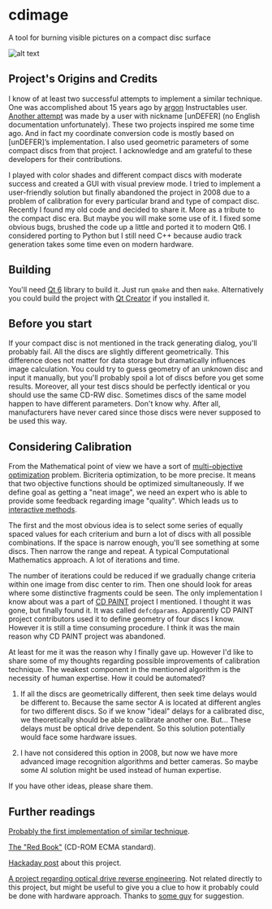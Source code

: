 # cdimage
A tool for burning visible pictures on a compact disc surface

![alt text](https://github.com/arduinocelentano/cdimage/blob/main/demo.png)

## Project's Origins and Credits
I know of at least two successful attempts to implement a similar technique. One was accomplished about 15 years ago by [argon](https://www.instructables.com/Burning-visible-images-onto-CD-Rs-with-data-beta/) Instructables user. [Another attempt](http://undefer.narod.ru/cdpaint/index.html) was made by a user with nickname [unDEFER] (no English documentation unfortunately). These two projects inspired me some time ago. And in fact my coordinate conversion code is mostly based on [unDEFER]’s implementation. I also used geometric parameters of some compact discs from that project. I acknowledge and am grateful to these developers for their contributions.

I played with color shades and different compact discs with moderate success and created a GUI with visual preview mode. I tried to implement a user-friendly solution but finally abandoned the project in 2008 due to a problem of calibration for every particular brand and type of compact disc. Recently I found my old code and decided to share it. More as a tribute to the compact disc era. But maybe you will make some use of it. I fixed some obvious bugs, brushed the code up a little and ported it to modern Qt6. I considered porting to Python but I still need C++ because audio track generation takes some time even on modern hardware.

## Building
You'll need [Qt 6](https://www.qt.io/product/qt6) library to build it. Just run `qmake` and then `make`. Alternatively you could build the project with [Qt Creator](https://www.qt.io/product/development-tools) if you installed it.

## Before you start
If your compact disc is not mentioned in the track generating dialog, you'll probably fail. All the discs are slightly different geometrically. This difference does not matter for data storage but dramatically influences image calculation.
You could try to guess geometry of an unknown disc and input it manually, but you'll probably spoil a lot of discs before you get some results. Moreover, all your test discs should be perfectly identical or you should use the same CD-RW disc. Sometimes discs of the same model happen to have different parameters. Don't know why. After all, manufacturers have never cared since those discs were never supposed to be used this way.

## Considering Calibration 
From the Mathematical point of view we have a sort of [multi-objective optimization](https://en.wikipedia.org/wiki/Multi-objective_optimization) problem. Bicriteria optimization, to be more precise. It means that two objective functions should be optimized simultaneously. If we define goal as getting a "neat image", we need an expert who is able to provide some feedback regarding image "quality". Which leads us to [interactive methods](https://en.wikipedia.org/wiki/Multi-objective_optimization#Solution).

The first and the most obvious idea is to select some series of equally spaced values for each criterium and burn a lot of discs with all possible combinations. If the space is narrow enough, you'll see something at some discs. Then narrow the range and repeat. A typical Computational Mathematics approach. A lot of iterations and time.

The number of iterations could be reduced if we gradually change criteria within one image from disc center to rim. Then one should look for areas where some distinctive fragments could be seen. The only implementation I know about was a part of [CD PAINT](http://undefer.narod.ru/cdpaint/index.html) project I mentioned. I thought it was gone, but finally found it. It was called `defcdparams`. Apparently CD PAINT project contributors used it to define geometry of four discs I know. However it is still a time consuming procedure. I think it was the main reason why CD PAINT project was abandoned.

At least for me it was the reason why I finally gave up. However I'd like to share some of my thoughts regarding possible improvements of calibration technique. The weakest component in the mentioned algorithm is the necessity of human expertise. How it could be automated?

1. If all the discs are geometrically different, then seek time delays would be different to. Because the same sector A is located at different angles for two different discs. So if we know "ideal" delays for a calibrated disc, we theoretically should be able to calibrate another one. But... These delays must be optical drive dependent. So this solution potentially would face some hardware issues.

2. I have not considered this option in 2008, but now we have more advanced image recognition algorithms and better cameras. So maybe some AI solution might be used instead of human expertise.

If you have other ideas, please share them.

## Further readings

[Probably the first implementation of similar technique](https://www.instructables.com/Burning-visible-images-onto-CD-Rs-with-data-beta/).

[The "Red Book"](https://www.ecma-international.org/wp-content/uploads/ECMA-130_2nd_edition_june_1996.pdf) (CD-ROM ECMA standard).

[Hackaday post](https://hackaday.io/project/186303-burning-pictures-on-a-compact-disc-surface) about this project.

[A project regarding optical drive reverse engineering](https://scanlime.org/2016/08/scanlime001-coastermelt-part-1/). Not related directly to this project, but might be useful to give you a clue to how it probably could be done with hardware approach. Thanks to [some guy](https://hackaday.com/2022/07/11/burn-pictures-on-a-cd-r-no-special-drive-needed/#comment-6491772) for suggestion.
